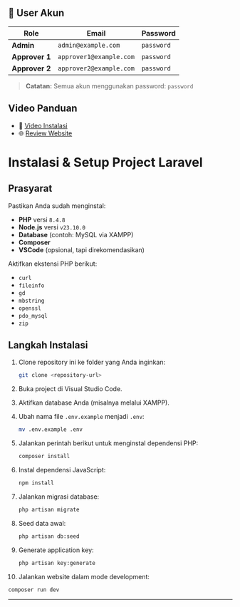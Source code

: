 ## 👤 User Akun

| Role           | Email                   | Password   |
| -------------- | ----------------------- | ---------- |
| **Admin**      | `admin@example.com`     | `password` |
| **Approver 1** | `approver1@example.com` | `password` |
| **Approver 2** | `approver2@example.com` | `password` |

> **Catatan:** Semua akun menggunakan password: `password`

## Video Panduan

-   🎥 [Video Instalasi](https://youtu.be/VyTBrNnjTL0)
-   🌐 [Review Website](https://youtu.be/QhfyJIITSBQ)

# Instalasi & Setup Project Laravel

## Prasyarat

Pastikan Anda sudah menginstal:

-   **PHP** versi `8.4.8`
-   **Node.js** versi `v23.10.0`
-   **Database** (contoh: MySQL via XAMPP)
-   **Composer**
-   **VSCode** (opsional, tapi direkomendasikan)

Aktifkan ekstensi PHP berikut:

-   `curl`
-   `fileinfo`
-   `gd`
-   `mbstring`
-   `openssl`
-   `pdo_mysql`
-   `zip`

## Langkah Instalasi

1. Clone repository ini ke folder yang Anda inginkan:

    ```bash
    git clone <repository-url>
    ```

2. Buka project di Visual Studio Code.

3. Aktifkan database Anda (misalnya melalui XAMPP).

4. Ubah nama file `.env.example` menjadi `.env`:

    ```bash
    mv .env.example .env
    ```

5. Jalankan perintah berikut untuk menginstal dependensi PHP:

    ```bash
    composer install
    ```

6. Instal dependensi JavaScript:

    ```bash
    npm install
    ```

7. Jalankan migrasi database:

    ```bash
    php artisan migrate
    ```

8. Seed data awal:

    ```bash
    php artisan db:seed
    ```

9. Generate application key:

    ```bash
    php artisan key:generate
    ```

10. Jalankan website dalam mode development:

```bash
composer run dev
```

---
